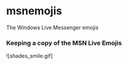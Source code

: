 # msnemojis
The Windows Live Messenger emojis
### Keeping a copy of the MSN Live Emojis ### 
![shades_smile.gif] 
